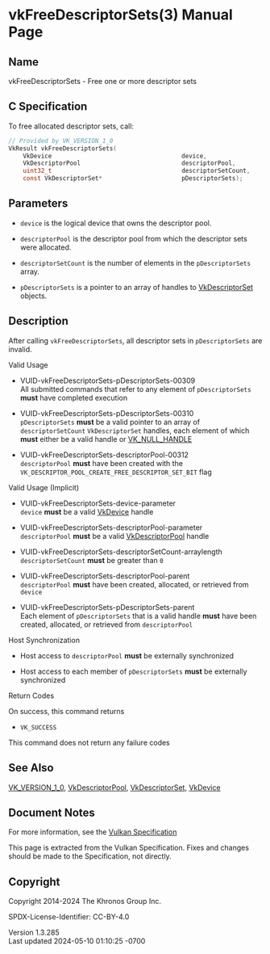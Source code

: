 # vkFreeDescriptorSets(3) Manual Page

## Name

vkFreeDescriptorSets - Free one or more descriptor sets



## <a href="#_c_specification" class="anchor"></a>C Specification

To free allocated descriptor sets, call:

``` c
// Provided by VK_VERSION_1_0
VkResult vkFreeDescriptorSets(
    VkDevice                                    device,
    VkDescriptorPool                            descriptorPool,
    uint32_t                                    descriptorSetCount,
    const VkDescriptorSet*                      pDescriptorSets);
```

## <a href="#_parameters" class="anchor"></a>Parameters

- `device` is the logical device that owns the descriptor pool.

- `descriptorPool` is the descriptor pool from which the descriptor sets
  were allocated.

- `descriptorSetCount` is the number of elements in the
  `pDescriptorSets` array.

- `pDescriptorSets` is a pointer to an array of handles to
  [VkDescriptorSet](https://registry.khronos.org/vulkan/specs/1.3-extensions/man/html/VkDescriptorSet.html) objects.

## <a href="#_description" class="anchor"></a>Description

After calling `vkFreeDescriptorSets`, all descriptor sets in
`pDescriptorSets` are invalid.

Valid Usage

- <a href="#VUID-vkFreeDescriptorSets-pDescriptorSets-00309"
  id="VUID-vkFreeDescriptorSets-pDescriptorSets-00309"></a>
  VUID-vkFreeDescriptorSets-pDescriptorSets-00309  
  All submitted commands that refer to any element of `pDescriptorSets`
  **must** have completed execution

- <a href="#VUID-vkFreeDescriptorSets-pDescriptorSets-00310"
  id="VUID-vkFreeDescriptorSets-pDescriptorSets-00310"></a>
  VUID-vkFreeDescriptorSets-pDescriptorSets-00310  
  `pDescriptorSets` **must** be a valid pointer to an array of
  `descriptorSetCount` `VkDescriptorSet` handles, each element of which
  **must** either be a valid handle or
  [VK_NULL_HANDLE](https://registry.khronos.org/vulkan/specs/1.3-extensions/man/html/VK_NULL_HANDLE.html)

- <a href="#VUID-vkFreeDescriptorSets-descriptorPool-00312"
  id="VUID-vkFreeDescriptorSets-descriptorPool-00312"></a>
  VUID-vkFreeDescriptorSets-descriptorPool-00312  
  `descriptorPool` **must** have been created with the
  `VK_DESCRIPTOR_POOL_CREATE_FREE_DESCRIPTOR_SET_BIT` flag

Valid Usage (Implicit)

- <a href="#VUID-vkFreeDescriptorSets-device-parameter"
  id="VUID-vkFreeDescriptorSets-device-parameter"></a>
  VUID-vkFreeDescriptorSets-device-parameter  
  `device` **must** be a valid [VkDevice](https://registry.khronos.org/vulkan/specs/1.3-extensions/man/html/VkDevice.html) handle

- <a href="#VUID-vkFreeDescriptorSets-descriptorPool-parameter"
  id="VUID-vkFreeDescriptorSets-descriptorPool-parameter"></a>
  VUID-vkFreeDescriptorSets-descriptorPool-parameter  
  `descriptorPool` **must** be a valid
  [VkDescriptorPool](https://registry.khronos.org/vulkan/specs/1.3-extensions/man/html/VkDescriptorPool.html) handle

- <a href="#VUID-vkFreeDescriptorSets-descriptorSetCount-arraylength"
  id="VUID-vkFreeDescriptorSets-descriptorSetCount-arraylength"></a>
  VUID-vkFreeDescriptorSets-descriptorSetCount-arraylength  
  `descriptorSetCount` **must** be greater than `0`

- <a href="#VUID-vkFreeDescriptorSets-descriptorPool-parent"
  id="VUID-vkFreeDescriptorSets-descriptorPool-parent"></a>
  VUID-vkFreeDescriptorSets-descriptorPool-parent  
  `descriptorPool` **must** have been created, allocated, or retrieved
  from `device`

- <a href="#VUID-vkFreeDescriptorSets-pDescriptorSets-parent"
  id="VUID-vkFreeDescriptorSets-pDescriptorSets-parent"></a>
  VUID-vkFreeDescriptorSets-pDescriptorSets-parent  
  Each element of `pDescriptorSets` that is a valid handle **must** have
  been created, allocated, or retrieved from `descriptorPool`

Host Synchronization

- Host access to `descriptorPool` **must** be externally synchronized

- Host access to each member of `pDescriptorSets` **must** be externally
  synchronized

Return Codes

On success, this command returns

- `VK_SUCCESS`

This command does not return any failure codes

## <a href="#_see_also" class="anchor"></a>See Also

[VK_VERSION_1_0](https://registry.khronos.org/vulkan/specs/1.3-extensions/man/html/VK_VERSION_1_0.html),
[VkDescriptorPool](https://registry.khronos.org/vulkan/specs/1.3-extensions/man/html/VkDescriptorPool.html),
[VkDescriptorSet](https://registry.khronos.org/vulkan/specs/1.3-extensions/man/html/VkDescriptorSet.html), [VkDevice](https://registry.khronos.org/vulkan/specs/1.3-extensions/man/html/VkDevice.html)

## <a href="#_document_notes" class="anchor"></a>Document Notes

For more information, see the <a
href="https://registry.khronos.org/vulkan/specs/1.3-extensions/html/vkspec.html#vkFreeDescriptorSets"
target="_blank" rel="noopener">Vulkan Specification</a>

This page is extracted from the Vulkan Specification. Fixes and changes
should be made to the Specification, not directly.

## <a href="#_copyright" class="anchor"></a>Copyright

Copyright 2014-2024 The Khronos Group Inc.

SPDX-License-Identifier: CC-BY-4.0

Version 1.3.285  
Last updated 2024-05-10 01:10:25 -0700
